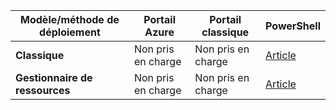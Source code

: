 | **Modèle/méthode de déploiement** | **Portail Azure** | **Portail classique** | **PowerShell** |
|---|---|---|---|
| **Classique** | Non pris en charge | Non pris en charge| [Article](../articles/vpn-gateway/vpn-gateway-about-forced-tunneling.md) | 
| **Gestionnaire de ressources** | Non pris en charge | Non pris en charge | [Article](../articles/vpn-gateway/vpn-gateway-forced-tunneling-rm.md)  |